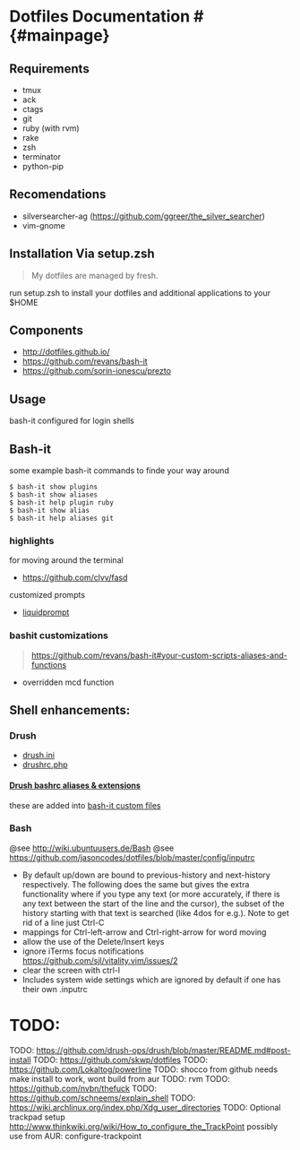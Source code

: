 # Dotfiles Documentation # {#mainpage}

## Requirements ##

- tmux
- ack
- ctags
- git
- ruby (with rvm)
- rake
- zsh
- terminator
- python-pip

## Recomendations ##
- silversearcher-ag (https://github.com/ggreer/the_silver_searcher)
- vim-gnome

## Installation Via setup.zsh ##

> My dotfiles are managed by fresh.

run setup.zsh to install your dotfiles and additional applications to your $HOME

## Components ##

- http://dotfiles.github.io/
- https://github.com/revans/bash-it
- https://github.com/sorin-ionescu/prezto


## Usage ##
bash-it configured for login shells

## Bash-it ##

some example bash-it commands to finde your way around

    $ bash-it show plugins
    $ bash-it show aliases
    $ bash-it help plugin ruby
    $ bash-it show alias
    $ bash-it help aliases git

### highlights

for moving around the terminal
- https://github.com/clvv/fasd

customized prompts
- [liquidprompt](https://github.com/nojhan/liquidprompt)


### bashit customizations

> https://github.com/revans/bash-it#your-custom-scripts-aliases-and-functions

- overridden mcd function



## Shell enhancements:

### Drush
- [drush.ini](https://github.com/drush-ops/drush/blob/master/examples/example.drush.ini)
- [drushrc.php](https://github.com/drush-ops/drush/blob/master/examples/example.drushrc.php)

#### [Drush bashrc aliases & extensions](https://github.com/drush-ops/drush/blob/master/examples/example.bashrc)
these are added into [bash-it custom files](https://github.com/revans/bash-it#your-custom-scripts-aliases-and-functions)


### Bash
@see http://wiki.ubuntuusers.de/Bash
@see https://github.com/jasoncodes/dotfiles/blob/master/config/inputrc

- By default up/down are bound to previous-history and next-history respectively. The following does the same but gives the extra functionality where if you type any text (or more accurately, if there is any text between the start of the line and the cursor), the subset of the history starting with that text is searched (like 4dos for e.g.). Note to get rid of a line just Ctrl-C
- mappings for Ctrl-left-arrow and Ctrl-right-arrow for word moving
- allow the use of the Delete/Insert keys
- ignore iTerms focus notifications https://github.com/sjl/vitality.vim/issues/2
- clear the screen with ctrl-l
- Includes system wide settings which are ignored by default if one has their own .inputrc


# TODO:

TODO: https://github.com/drush-ops/drush/blob/master/README.md#post-install
TODO: https://github.com/skwp/dotfiles
TODO: https://github.com/Lokaltog/powerline
TODO: shocco from github needs make install to work, wont build from aur
TODO: rvm
TODO: https://github.com/nvbn/thefuck
TODO: https://github.com/schneems/explain_shell
TODO: https://wiki.archlinux.org/index.php/Xdg_user_directories
TODO: Optional trackpad setup http://www.thinkwiki.org/wiki/How_to_configure_the_TrackPoint possibly use from AUR: configure-trackpoint
